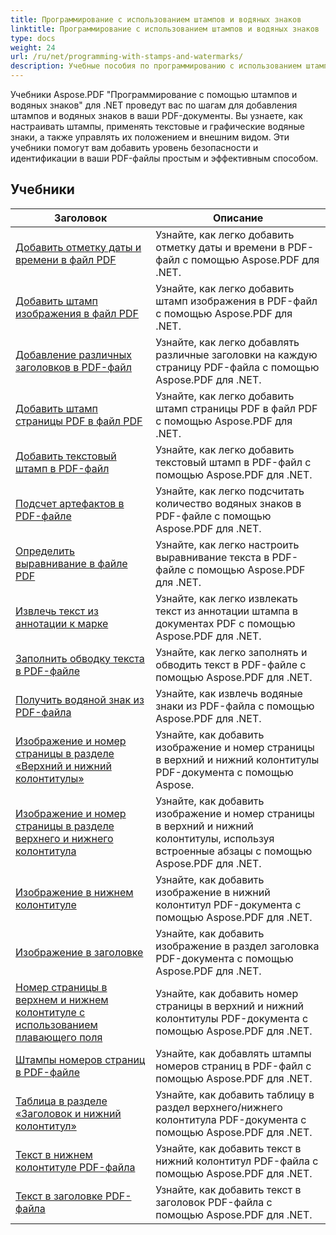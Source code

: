 ```yaml
---
title: Программирование с использованием штампов и водяных знаков
linktitle: Программирование с использованием штампов и водяных знаков
type: docs
weight: 24
url: /ru/net/programming-with-stamps-and-watermarks/
description: Учебные пособия по программированию с использованием штампов и водяных знаков Aspose.PDF для .NET научат вас добавлять элементы безопасности и персонализации в ваши PDF-документы.
---
```


Учебники Aspose.PDF "Программирование с помощью штампов и водяных знаков" для .NET проведут вас по шагам для добавления штампов и водяных знаков в ваши PDF-документы. Вы узнаете, как настраивать штампы, применять текстовые и графические водяные знаки, а также управлять их положением и внешним видом. Эти учебники помогут вам добавить уровень безопасности и идентификации в ваши PDF-файлы простым и эффективным способом.

## Учебники
| Заголовок | Описание |
| --- | --- | 
| [Добавить отметку даты и времени в файл PDF](./add-date-time-stamp/) | Узнайте, как легко добавить отметку даты и времени в PDF-файл с помощью Aspose.PDF для .NET. |  
| [Добавить штамп изображения в файл PDF](./add-image-stamp/) | Узнайте, как легко добавить штамп изображения в PDF-файл с помощью Aspose.PDF для .NET. |  
| [Добавление различных заголовков в PDF-файл](./adding-different-headers/) | Узнайте, как легко добавлять различные заголовки на каждую страницу PDF-файла с помощью Aspose.PDF для .NET. |  
| [Добавить штамп страницы PDF в файл PDF](./add-pdf-page-stamp/) | Узнайте, как легко добавить штамп страницы PDF в файл PDF с помощью Aspose.PDF для .NET. |  
| [Добавить текстовый штамп в PDF-файл](./add-text-stamp/) | Узнайте, как легко добавить текстовый штамп в PDF-файл с помощью Aspose.PDF для .NET. |  
| [Подсчет артефактов в PDF-файле](./counting-artifacts/) | Узнайте, как легко подсчитать количество водяных знаков в PDF-файле с помощью Aspose.PDF для .NET. |  
| [Определить выравнивание в файле PDF](./define-alignment/) | Узнайте, как легко настроить выравнивание текста в PDF-файле с помощью Aspose.PDF для .NET. |  
| [Извлечь текст из аннотации к марке](./extract-text-from-stamp-annotation/) | Узнайте, как легко извлекать текст из аннотации штампа в документах PDF с помощью Aspose.PDF для .NET. |  
| [Заполнить обводку текста в PDF-файле](./fill-stroke-text/) | Узнайте, как легко заполнять и обводить текст в PDF-файле с помощью Aspose.PDF для .NET. |  
| [Получить водяной знак из PDF-файла](./get-watermark/) | Узнайте, как извлечь водяные знаки из PDF-файла с помощью Aspose.PDF для .NET. |  
| [Изображение и номер страницы в разделе «Верхний и нижний колонтитулы»](./image-and-page-number-in-header-footer-section/) | Узнайте, как добавить изображение и номер страницы в верхний и нижний колонтитулы PDF-документа с помощью Aspose. |  
| [Изображение и номер страницы в разделе верхнего и нижнего колонтитула](./image-and-page-number-in-header-footer-section-inline/) | Узнайте, как добавить изображение и номер страницы в верхний и нижний колонтитулы, используя встроенные абзацы с помощью Aspose.PDF для .NET. |  
| [Изображение в нижнем колонтитуле](./image-in-footer/) | Узнайте, как добавить изображение в нижний колонтитул PDF-документа с помощью Aspose.PDF для .NET. |  
| [Изображение в заголовке](./image-in-header/) | Узнайте, как добавить изображение в раздел заголовка PDF-документа с помощью Aspose.PDF для .NET. |  
| [Номер страницы в верхнем и нижнем колонтитуле с использованием плавающего поля](./page-number-in-header-footer-using-floating-box/) | Узнайте, как добавить номер страницы в верхний и нижний колонтитулы PDF-документа с помощью Aspose.PDF для .NET. |  
| [Штампы номеров страниц в PDF-файле](./page-number-stamps/) | Узнайте, как добавлять штампы номеров страниц в PDF-файл с помощью Aspose.PDF для .NET. |  
| [Таблица в разделе «Заголовок и нижний колонтитул»](./table-in-header-footer-section/) | Узнайте, как добавить таблицу в раздел верхнего/нижнего колонтитула PDF-документа с помощью Aspose.PDF для .NET. |  
| [Текст в нижнем колонтитуле PDF-файла](./text-in-footer/) | Узнайте, как добавить текст в нижний колонтитул PDF-файла с помощью Aspose.PDF для .NET. |  
| [Текст в заголовке PDF-файла](./text-in-header/) | Узнайте, как добавить текст в заголовок PDF-файла с помощью Aspose.PDF для .NET. |  